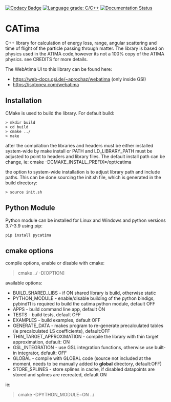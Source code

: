 [![Codacy Badge](https://api.codacy.com/project/badge/Grade/dc251db65f7a4c06ae07380544ea08fc)](https://www.codacy.com/manual/hrosiak/catima?utm_source=github.com&amp;utm_medium=referral&amp;utm_content=hrosiak/catima&amp;utm_campaign=Badge_Grade)
[![Language grade: C/C++](https://img.shields.io/lgtm/grade/cpp/g/hrosiak/catima.svg?logo=lgtm&logoWidth=18)](https://lgtm.com/projects/g/hrosiak/catima/context:cpp)
[![Documentation Status](https://readthedocs.org/projects/catima/badge/?version=latest)](https://catima.readthedocs.io/en/latest/?badge=latest)

CATima
=======
C++ library for calculation of energy loss, range, angular scattering and time of flight of the particle passing through matter.
The library is based on physics used in the ATIMA code,however its not a 100% copy of the ATIMA physics.
 see CREDITS for more details.

The WebAtima UI to this library can be found here:
  * https://web-docs.gsi.de/~aprochaz/webatima (only inside GSI)
  * https://isotopea.com/webatima

Installation
------------
CMake is used to build the library. For default build:

```
> mkdir build
> cd build
> cmake ../
> make
```

after the compilation the libraries and headers must be either installed system-wide by make install or PATH and LD_LIBRARY_PATH must be adjusted to point to headers and library files.
The default install path can be change, ie: cmake -DCMAKE_INSTALL_PREFIX=/opt/catima

the option to system-wide installation is to adjust library path and include paths.
This can be done sourcing the init.sh file, which is generated in the build directory:
```
> source init.sh
```

Python Module
-------------
Python module can be installed for Linux and Windows and python versions 3.7-3.9 using pip:
```
pip install pycatima
```

cmake options
-------------
compile options, enable or disable with cmake:
> cmake ../ -D[OPTION]

available options:
  * BUILD_SHARED_LIBS - if ON shared library is build, otherwise static
  * PYTHON_MODULE - enable/disable building of the python bindigs, pybind11 is required to build the catima python module, default OFF
  * APPS - build command line app, default ON
  * TESTS - build tests, default OFF
  * EXAMPLES - build examples, default OFF
  * GENERATE_DATA - makes program to re-generate precalculated tables (ie precalculated LS coefficients), default:OFF
  * THIN_TARGET_APPROXIMATION - compile the library with thin target approximation, default: ON
  * GSL_INTEGRATION - use GSL integration functions, otherwise use built-in integrator, default: OFF
  * GLOBAL - compile with GLOBAL code (source not included at the moment, needs to be manually added to __global__ directory, default:OFF)
  * STORE_SPLINES - store splines in cache, if disabled datapoints are stored and splines are recreated, default ON

ie:
> cmake -DPYTHON_MODULE=ON ../
